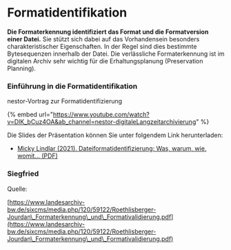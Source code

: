 # Formatidentifikation

**Die Formaterkennung identifiziert das Format und die Formatversion einer Datei.** Sie stützt sich dabei auf das Vorhandensein besonders charakteristischer Eigenschaften. In der Regel sind dies bestimmte Bytesequenzen innerhalb der Datei. Die verlässliche Formaterkennung ist im digitalen Archiv sehr wichtig für die Erhaltungsplanung (Preservation Planning).&#x20;

### Einführung in die Formatidentifikation

nestor-Vortrag zur Formatidentifizierung

{% embed url="https://www.youtube.com/watch?v=DlK_bCuz4OA&ab_channel=nestor-digitaleLangzeitarchivierung" %}

Die Slides der Präsentation können Sie unter folgendem Link herunterladen:

* [Micky Lindlar (2021). Dateiformatidentifizierung: Was, warum, wie, womit... (PDF)](https://www.langzeitarchivierung.de/Webs/nestor/SharedDocs/Downloads/DE/praesentationen/2021praktikertagLindlar.pdf?\_\_blob=publicationFile\&v=1)

### Siegfried



Quelle:

[https://www.landesarchiv-bw.de/sixcms/media.php/120/59122/Roethlisberger-Jourdan\_Formaterkennung\_und\_Formativalidierung.pdf](https://www.landesarchiv-bw.de/sixcms/media.php/120/59122/Roethlisberger-Jourdan\_Formaterkennung\_und\_Formativalidierung.pdf)
